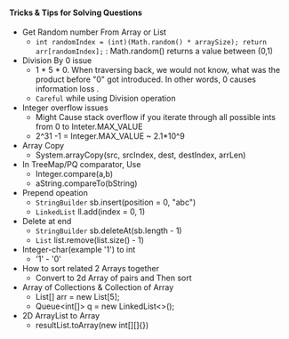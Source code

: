 #### Tricks & Tips for Solving Questions

- Get Random number From Array or List
  - `int randomIndex = (int)(Math.random() * arraySize); return arr[randomIndex];` : Math.random() returns a value between (0,1)
- Division By 0 issue
  - 1 * 5 * 0. When traversing back, we would not know, what was the product before "0" got introduced. In other words, 0 causes information loss .
  - `Careful` while using Division operation
- Integer overflow issues
  - Might Cause stack overflow if you iterate through all possible ints from 0 to Inteter.MAX_VALUE
  - 2^31 -1 = Integer.MAX_VALUE ~ 2.1*10^9
- Array Copy
  - System.arrayCopy(src, srcIndex, dest, destIndex, arrLen)
- In TreeMap/PQ comparator, Use
  - Integer.compare(a,b)
  - aString.compareTo(bString)
- Prepend opeation
  - `StringBuilder`   sb.insert(position = 0, "abc")
  - `LinkedList` ll.add(index = 0, 1)
- Delete at end
  - `StringBuilder` sb.deleteAt(sb.length - 1)
  - `List` list.remove(list.size() - 1)
- Integer-char(example '1') to int
  - '1' - '0'
- How to sort related 2 Arrays together
  - Convert to 2d Array of pairs and Then sort
- Array of Collections & Collection of Array
  - List<Integer>[] arr = new  List<Integer>[5];
  - Queue<int[]> q = new LinkedList<>();
- 2D ArrayList to Array
  - resultList.toArray(new int[][]{})

